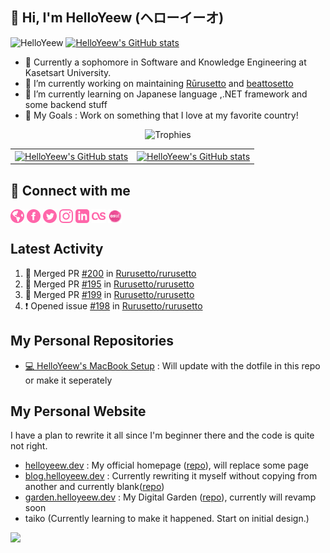 <h2>👋 Hi, I'm HelloYeew (ヘローイーオ)</h2> 

<p><img src="https://komarev.com/ghpvc/?username=HelloYeew0&style=flat&color=ff66aa" alt="HelloYeew" /> <a href="https://codestats.net/users/HelloYeew"><img src="https://img.shields.io/badge/-Codestats-3e4053" alt="HelloYeew's GitHub stats" /></a></p>

- 📖 Currently a sophomore in Software and Knowledge Engineering at Kasetsart University.
- 🔭 I’m currently working on maintaining [Rūrusetto](https://github.com/Rurusetto/rurusetto) and [beattosetto](https://github.com/beattosetto/beattosetto)
- 🌱 I’m currently learning on Japanese language ,.NET framework and some backend stuff
- 🎯 My Goals : Work on something that I love at my favorite country!

<p align="center">
  <img alig src="https://github-profile-trophy.vercel.app/?username=HelloYeew&theme=onedark&&margin-w=12&column=6&rank=SSS,SS,S,AAA,AA,A,B,C&no-frame=true" alt="Trophies" />
</p>

<table>
  <tr>
    <td>
      <a href="https://github.com/anuraghazra/github-readme-stats">
        <img align="center" src="https://github-readme-stats.vercel.app/api?username=helloyeew&show_icons=true&theme=tokyonight" alt="HelloYeew's GitHub stats" />
      </a>
    </td>
    <td>
      <a href="https://git.io/streak-stats"><img align="center" src="https://github-readme-streak-stats.herokuapp.com?user=HelloYeew&theme=onedark&hide_border=true" alt="HelloYeew's GitHub stats" /></a>
    </td>
  <tr>
</table>

## 💬 Connect with me

<a href="https://helloyeew.dev"><img src="icon/globe-pink.svg" alt="Website" width="22" height="22" style="vertical-align:middle"></a>
<a href="https://www.facebook.com/HelloYeew/"><img src="icon/facebook-pink.svg" alt="Facebook profiles" width="22" height="22" style="vertical-align:middle"></a>
<a href="https://twitter.com/nonggummud"><img src="icon/twitter-pink.svg" alt="Twitter profiles" width="22" height="22" style="vertical-align:middle"></a>
<a href="https://www.instagram.com/ttim.gummud/"><img src="icon/instagram-pink.svg" alt="Instagram profiles" width="22" height="22" style="vertical-align:middle"></a>
<a href="https://www.linkedin.com/in/phawit-pornwattanakul-a0137a1b4/"><img src="icon/linkedin-pink.svg" alt="Linkedin profiles" width="22" height="22" style="vertical-align:middle"></a>
<a href="https://www.last.fm/user/HelloYeew"><img src="icon/lastfm-pink.svg" alt="Last.fm profiles" width="22" height="22" style="vertical-align:middle"></a>
<a href="https://osu.ppy.sh/users/18735426"><img src="icon/osu.png" alt="osu! profiles" width="22" height="22" style="vertical-align:middle"></a>

## Latest Activity

<!--START_SECTION:activity-->
1. 🎉 Merged PR [#200](https://github.com/Rurusetto/rurusetto/pull/200) in [Rurusetto/rurusetto](https://github.com/Rurusetto/rurusetto)
2. 🎉 Merged PR [#195](https://github.com/Rurusetto/rurusetto/pull/195) in [Rurusetto/rurusetto](https://github.com/Rurusetto/rurusetto)
3. 🎉 Merged PR [#199](https://github.com/Rurusetto/rurusetto/pull/199) in [Rurusetto/rurusetto](https://github.com/Rurusetto/rurusetto)
4. ❗️ Opened issue [#198](https://github.com/Rurusetto/rurusetto/issues/198) in [Rurusetto/rurusetto](https://github.com/Rurusetto/rurusetto)
<!--END_SECTION:activity-->

## My Personal Repositories

- [💻 HelloYeew's MacBook Setup](https://github.com/HelloYeew/macbook-setup) : Will update with the dotfile in this repo or make it seperately

## My Personal Website

I have a plan to rewrite it all since I'm beginner there and the code is quite not right.

- [helloyeew.dev](https://www.helloyeew.dev) : My official homepage ([repo](https://github.com/HelloYeew/helloyeew.dev)), will replace some page
- [blog.helloyeew.dev](https://blog.helloyeew.dev/) : Currently rewriting it myself without copying from another and currently blank([repo](https://github.com/HelloYeew/blog))
- [garden.helloyeew.dev](https://garden.helloyeew.dev/) : My Digital Garden ([repo](https://github.com/HelloYeew/helloyeew-digital-garden)), currently will revamp soon
- taiko (Currently learning to make it happened. Start on initial design.)
  
<!-- ## My repositories in SKE -->

<!-- **Year 1** -->
<!-- 
- [🔥 Computer Programming I](https://github.com/HelloYeew/helloyeew-computer-programming-i)
- [🔥 Laboratory of Computer Programming I](https://github.com/HelloYeew/helloyeew-lab-computer-programming-i)
- [🐳 Computer Programming II](https://github.com/HelloYeew/helloyeew-computer-programming-ii)
- [🐳 Laboratory of Computer Programming II](https://github.com/HelloYeew/helloyeew-lab-computer-programming-ii)
- [🐒 MONKE Game](https://github.com/HelloYeew/monke-game)
- [🐦 Flappydot](https://github.com/pontakornth/flappydot)
- [🎮 Pacman Boi](https://github.com/HelloYeew/pacman-boi)
- [🎮 Space Boi](https://github.com/HelloYeew/space-boi)
- [🧺 Basket Boi](https://github.com/HelloYeew/basket-boi) -->

<!-- - [🔥 Computer Programming I](https://www.youtube.com/watch?v=dQw4w9WgXcQ)
- [🔥 Laboratory of Computer Programming I](https://www.youtube.com/watch?v=v1POP-m76ac)
- [🐳 Computer Programming II](https://www.youtube.com/watch?v=2OfJYisHbkI)
- [🐳 Laboratory of Computer Programming II](https://youtu.be/O1CV1Uc1Tq0)
- [🐒 MONKE Game](https://youtu.be/Vxky2bBvmZo)
- [🐦 Flappydot](https://youtu.be/JB3INq8n9is)
- [🎮 Pacman Boi](https://youtu.be/pJKrDUQc6No)
- [🎮 Space Boi](https://youtu.be/rgtXeCXHklY)
- [🧺 Basket Boi](https://youtu.be/doEqUhFiQS4)

<p>¯\_(ツ)_/¯ Will change back later.</p> -->

![](https://hit.yhype.me/github/profile?user_id=68165621)
<!--
**HelloYeew/HelloYeew** is a ✨ _special_ ✨ repository because its `README.md` (this file) appears on your GitHub profile.

Here are some ideas to get you started:

- 🔭 I’m currently working on ...
- 🌱 I’m currently learning ...
- 👯 I’m looking to collaborate on ...
- 🤔 I’m looking for help with ...
- 💬 Ask me about ...
- 📫 How to reach me: ...
- 😄 Pronouns: ...
- ⚡ Fun fact: ...
-->
